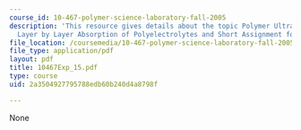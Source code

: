 ```yaml
---
course_id: 10-467-polymer-science-laboratory-fall-2005
description: 'This resource gives details about the topic Polymer Ultrathin Films:
  Layer by Layer Absorption of Polyelectrolytes and Short Assignment for part 1.'
file_location: /coursemedia/10-467-polymer-science-laboratory-fall-2005/2a3504927795788edb60b240d4a8798f_10467Exp_15.pdf
file_type: application/pdf
layout: pdf
title: 10467Exp_15.pdf
type: course
uid: 2a3504927795788edb60b240d4a8798f

---
```

None